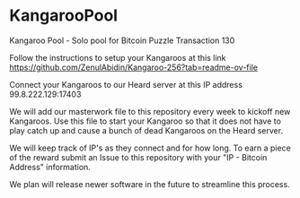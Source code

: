 # KangarooPool
Kangaroo Pool - Solo pool for Bitcoin Puzzle Transaction 130

Follow the instructions to setup your Kangaroos at this link  https://github.com/ZenulAbidin/Kangaroo-256?tab=readme-ov-file

Connect your Kangaroos to our Heard server at this IP address  99.8.222.129:17403

We will add our masterwork file to this repository every week to kickoff new Kangaroos. Use this file to start your Kangaroo so that it does not have to play catch up and cause a bunch of dead Kangaroos on the Heard server.

We will keep track of IP's as they connect and for how long. To earn a piece of the reward submit an Issue to this repository with your "IP - Bitcoin Address" information.

We plan will release newer software in the future to streamline this process. 
